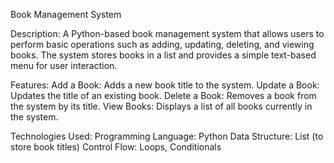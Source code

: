 Book Management System

Description:
A Python-based book management system that allows users to perform basic operations such as adding, updating, deleting, and viewing books. The system stores books in a list and provides a simple text-based menu for user interaction.

Features:
Add a Book: Adds a new book title to the system.
Update a Book: Updates the title of an existing book.
Delete a Book: Removes a book from the system by its title.
View Books: Displays a list of all books currently in the system.

Technologies Used:
Programming Language: Python
Data Structure: List (to store book titles)
Control Flow: Loops, Conditionals
